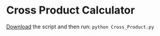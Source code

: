 # Cross Product Calculator

[Download](Cross_Product.py) the script and then run: `python Cross_Product.py`
